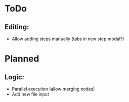 # ToDo

## Editing:

- Allow adding steps manually (tabs in new step modal?)

# Planned

## Logic:

- Parallel execution (allow merging nodes)
- Add new file input
